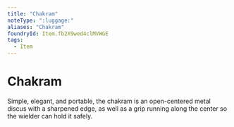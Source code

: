 ```yaml
---
title: "Chakram"
noteType: ":luggage:"
aliases: "Chakram"
foundryId: Item.fb2X9wed4clMVWGE
tags:
  - Item
---
```


# Chakram

Simple, elegant, and portable, the chakram is an open-centered metal discus with a sharpened edge, as well as a grip running along the center so the wielder can hold it safely.
